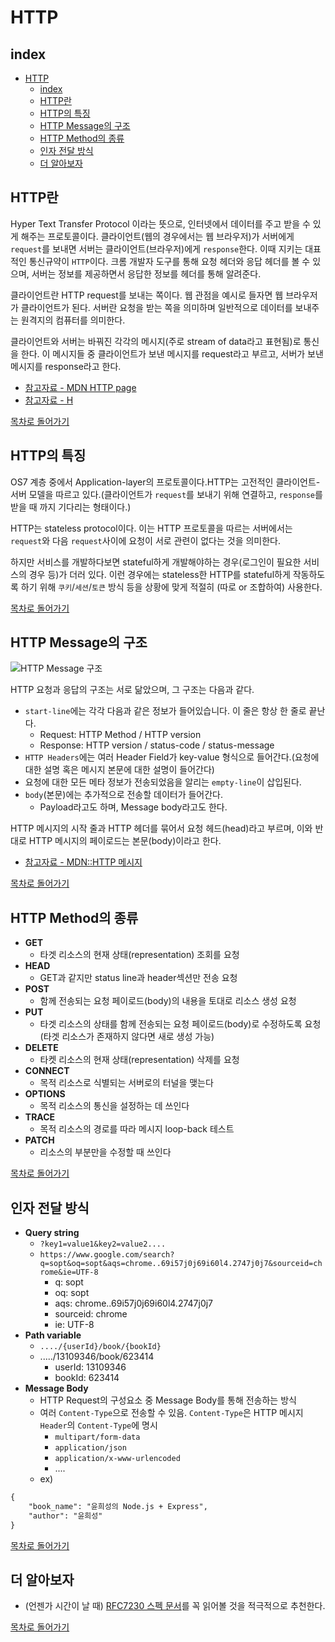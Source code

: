 # HTTP

## index

- [HTTP](#http)
  - [index](#index)
  - [HTTP란](#http%eb%9e%80)
  - [HTTP의 특징](#http%ec%9d%98-%ed%8a%b9%ec%a7%95)
  - [HTTP Message의 구조](#http-message%ec%9d%98-%ea%b5%ac%ec%a1%b0)
  - [HTTP Method의 종류](#http-method%ec%9d%98-%ec%a2%85%eb%a5%98)
  - [인자 전달 방식](#%ec%9d%b8%ec%9e%90-%ec%a0%84%eb%8b%ac-%eb%b0%a9%ec%8b%9d)
  - [더 알아보자](#%eb%8d%94-%ec%95%8c%ec%95%84%eb%b3%b4%ec%9e%90)

## HTTP란

Hyper Text Transfer Protocol 이라는 뜻으로, 인터넷에서 데이터를 주고 받을 수 있게 해주는 프로토콜이다. 클라이언트(웹의 경우에서는 웹 브라우저)가 서버에게 `request`를 보내면 서버는 클라이언트(브라우저)에게 `response`한다. 이때 지키는 대표적인 통신규약이 `HTTP`이다. 크롬 개발자 도구를 통해 요청 헤더와 응답 헤더를 볼 수 있으며, 서버는 정보를 제공하면서 응답한 정보를 헤더를 통해 알려준다.

클라이언트란 HTTP request를 보내는 쪽이다. 웹 관점을 예시로 들자면 웹 브라우저가 클라이언트가 된다. 서버란 요청을 받는 쪽을 의미하며 일반적으로 데이터를 보내주는 원격지의 컴퓨터를 의미한다.

클라이언트와 서버는 바꿔진 각각의 메시지(주로 stream of data라고 표현됨)로 통신을 한다. 이 메시지들 중 클라이언트가 보낸 메시지를 request라고 부르고, 서버가 보낸 메시지를 response라고 한다.

- [참고자료 - MDN HTTP page](https://developer.mozilla.org/en-US/docs/Web/HTTP/Overview)
- [참고자료 - H](https://developer.mozilla.org/en-US/docs/Web/HTTP/Overview)

[목차로 돌어가기](#index)

## HTTP의 특징

OS7 계층 중에서 Application-layer의 프로토콜이다.HTTP는 고전적인 클라이언트-서버 모델을 따르고 있다.(클라이언트가 `request`를 보내기 위해 연결하고, `response`를 받을 때 까지 기다리는 형태이다.)

HTTP는 stateless protocol이다. 이는 HTTP 프로토콜을 따르는 서버에서는 `request`와 다음 `request`사이에 요청이 서로 관련이 없다는 것을 의미한다.

하지만 서비스를 개발하다보면 stateful하게 개발해야하는 경우(로그인이 필요한 서비스의 경우 등)가 더러 있다. 이런 경우에는 stateless한 HTTP를 stateful하게 작동하도록 하기 위해 `쿠키`/`세션`/`토큰` 방식 등을 상황에 맞게 적절히 (따로 or 조합하여) 사용한다.

[목차로 돌어가기](#index)

## HTTP Message의 구조

![HTTP Message 구조](https://mdn.mozillademos.org/files/13827/HTTPMsgStructure2.png)

HTTP 요청과 응답의 구조는 서로 닮았으며, 그 구조는 다음과 같다.

- `start-line`에는 각각 다음과 같은 정보가 들어있습니다. 이 줄은 항상 한 줄로 끝난다.
  - Request: HTTP Method / HTTP version
  - Response: HTTP version / status-code / status-message
- `HTTP Headers`에는 여러 Header Field가 key-value 형식으로 들어간다.(요청에 대한 설명 혹은 메시지 본문에 대한 설명이 들어간다)
- 요청에 대한 모든 메타 정보가 전송되었음을 알리는 `empty-line`이 삽입된다.
- `body`(본문)에는 추가적으로 전송할 데이터가 들어간다.
  - Payload라고도 하며, Message body라고도 한다.

HTTP 메시지의 시작 줄과 HTTP 헤더를 묶어서 요청 헤드(head)라고 부르며, 이와 반대로 HTTP 메시지의 페이로드는 본문(body)이라고 한다.

- [참고자료 - MDN::HTTP 메시지](https://developer.mozilla.org/ko/docs/Web/HTTP/Messages)

[목차로 돌어가기](#index)

## HTTP Method의 종류

- **GET**
  - 타겟 리소스의 현재 상태(representation) 조회를 요청
- **HEAD**
  - GET과 같지만 status line과 header섹션만 전송 요청
- **POST**
  - 함께 전송되는 요청 페이로드(body)의 내용을 토대로 리소스 생성 요청
- **PUT**
  - 타겟 리소스의 상태를 함께 전송되는 요청 페이로드(body)로 수정하도록 요청 (타겟 리소스가 존재하지 않다면 새로 생성 가능)
- **DELETE**
  - 타켓 리소스의 현재 상태(representation) 삭제를 요청
- **CONNECT**
  - 목적 리소스로 식별되는 서버로의 터널을 맺는다
- **OPTIONS**
  - 목적 리소스의 통신을 설정하는 데 쓰인다
- **TRACE**
  - 목적 리소스의 경로를 따라 메시지 loop-back 테스트
- **PATCH**
  - 리소스의 부분만을 수정할 때 쓰인다

[목차로 돌어가기](#index)

## 인자 전달 방식

- **Query string**
  - `?key1=value1&key2=value2....`
  - `https://www.google.com/search?q=sopt&oq=sopt&aqs=chrome..69i57j0j69i60l4.2747j0j7&sourceid=chrome&ie=UTF-8`
    - q: sopt
    - oq: sopt
    - aqs: chrome..69i57j0j69i60l4.2747j0j7
    - sourceid: chrome
    - ie: UTF-8
- **Path variable**
  - `..../{userId}/book/{bookId}`
  - ...../13109346/book/623414
    - userId: 13109346
    - bookId: 623414
- **Message Body**
  - HTTP Request의 구성요소 중 Message Body를 통해 전송하는 방식
  - 여러 `Content-Type`으로 전송할 수 있음. `Content-Type`은 HTTP 메시지 `Header`의 `Content-Type`에 명시
    - `multipart/form-data`
    - `application/json`
    - `application/x-www-urlencoded`
    - ....
  - ex)

```txt
{
    "book_name": "윤희성의 Node.js + Express",
    "author": "윤희성"
}
```

[목차로 돌어가기](#index)

## 더 알아보자

- (언젠가 시간이 날 때) [RFC7230 스펙 문서](https://tools.ietf.org/html/rfc7230)를 꼭 읽어볼 것을 적극적으로 추천한다.

[목차로 돌어가기](#index)
